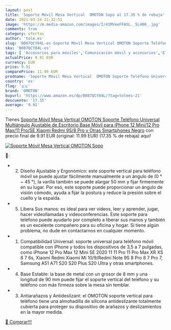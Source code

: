 ```yaml
---
layout: post
title: 'Soporte Móvil Mesa Vertical  OMOTON Sopo al 17.35 % de rebaja'
date: 2021-03-24 21:32:51
image: 'https://m.media-amazon.com/images/I/41MVeeFFASL._SL400_.jpg'
comments: true
category: ofertas
author: 'tole.es'
slug: 'B087QCY84L-es Soporte Móvil Mesa Vertical OMOTON Soporte Teléfono...'
sku: 'B087QCY84L-es'
tags: [ 'Accesorios para móviles','Comunicación móvil y accesorios','Electrónica','Soportes para móviles','iphone','omoton', ]
actualPrice: 9.91 EUR
currency: EUR
price: 9.91
comparePrice: 11.99 EUR
prodname: 'Soporte Móvil Mesa Vertical  OMOTON Soporte Teléfono Universal Multiángulo Ajustable de Escritorio  Base Móvil para iPhone 12 Mini/12 Pro Max/11 Pro/SE  Xiaomi Redmi 9S/8 Pro y Otras Smartphones Negro'
country: 'es'
flag: '🇪🇸'
brand: 'OMOTON'
buyurl: 'https://www.amazon.es/dp/B087QCY84L/?tag=tolees-21'
descuento: '17.35'
average: '9.91'
---
```


Tienes [Soporte Móvil Mesa Vertical  OMOTON Soporte Teléfono Universal Multiángulo Ajustable de Escritorio  Base Móvil para iPhone 12 Mini/12 Pro Max/11 Pro/SE  Xiaomi Redmi 9S/8 Pro y Otras Smartphones Negro](https://www.amazon.es/dp/B087QCY84L/?tag=tolees-21) con precio final de  9.91 EUR (original: 11.99 EUR) (17.35 %  de rebaja) aqui!

[![Soporte Móvil Mesa Vertical  OMOTON Sopo](https://m.media-amazon.com/images/I/41MVeeFFASL._SL400_.jpg)](https://www.amazon.es/dp/B087QCY84L/?tag=tolees-21)

🔎:

- 2. Diseño Ajustable y Ergonómico: este soporte vertical para teléfono móvil se puede ajustar fácilmente manualmente a un ángulo de (0 ° ~ 45 °), la varilla también se puede alargar 50 mm y fijar firmemente en su lugar. Por eso, este soporte puede proporcionar un ángulo de visión cómodo, ayuda a fijar la postura y reduce la presión sobre el cuello y la espalda.
- 5. Libera Sus manos: es ideal para ver videos, leer y aprender, jugar, hacer videollamadas y videoconferencias. Este soporte para teléfono puede ayudarlo por completo a liberar sus manos y también es un excelente compañero para su oficina y hogar. Si tiene algún problema, no dude en contactarnos en cualquier momento.
- 1. Compatibilidad Universal: soporte universal para teléfono móvil compatible con iPhone y todos los dispositivos de 3,5 a 7 pulgadas, como iPhone 12 Pro Max 12 Mini SE 2020 11 11 Pro 11 Pro Max XR XS 8 7 6s, Xiaomi Redmi Xiaomi Mi 10/9/Redmi Note 9S 8 Pro 8 7 Pro 7, Samsung A51 A71 S20 S20 Plus S20 Ultra y otras smartphones.
- 4. Base Estable: la base de metal con un grosor de 8 mm y una longitud de 90 mm puede fijar el soporte vertical del teléfono y su teléfono con más firmeza sobre la mesa sin temblar.
- 3. Antiarañazos y Antideslizant: el OMOTON soporte vertical para teléfono tiene una almohadilla de silicona antideslizante totalmente cubierta para proteger su dispositivo de arañazos y deslizamientos en la mayor medida.

[🛒 Comprar!!!](https://www.amazon.es/dp/B087QCY84L/?tag=tolees-21)
